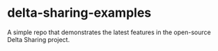 # delta-sharing-examples
A simple repo that demonstrates the latest features in the open-source Delta Sharing project.
